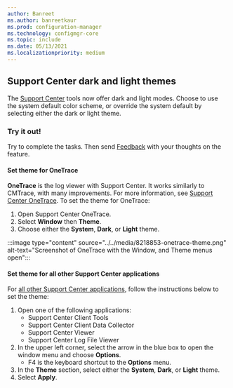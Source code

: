 ```yaml
---
author: Banreet
ms.author: banreetkaur
ms.prod: configuration-manager
ms.technology: configmgr-core
ms.topic: include
ms.date: 05/13/2021
ms.localizationpriority: medium
---
```


## <a name="bkmk_dark"></a> Support Center dark and light themes
<!--8218853-->
The [Support Center](../../../../support/support-center.md) tools now offer dark and light modes. Choose to use the system default color scheme, or override the system default by selecting either the dark or light theme.

### Try it out!

Try to complete the tasks. Then send [Feedback](/configmgr/core/understand/find-help#product-feedback) with your thoughts on the feature.

#### Set theme for OneTrace

 **OneTrace** is the log viewer with Support Center. It works similarly to CMTrace, with many improvements. For more information, see [Support Center OneTrace](../../../../support/support-center-onetrace.md). To set the theme for OneTrace:

1. Open Support Center OneTrace.
1. Select **Window** then **Theme**.
1. Choose either the **System**, **Dark**, or **Light** theme.

:::image type="content" source="../../media/8218853-onetrace-theme.png" alt-text="Screenshot of OneTrace with the Window, and Theme menus open":::
#### Set theme for all other Support Center applications

For [all other Support Center applications](../../../../support/support-center-ui-reference.md), follow the instructions below to set the theme:

1. Open one of the following applications:
   - Support Center Client Tools
   - Support Center Client Data Collector
   - Support Center Viewer
   - Support Center Log File Viewer
1. In the upper left corner, select the arrow in the blue box to open the window menu and choose **Options**.
   - F4 is the keyboard shortcut to the **Options** menu.
1. In the **Theme** section, select either the **System**, **Dark**, or **Light** theme.
1. Select **Apply**.
